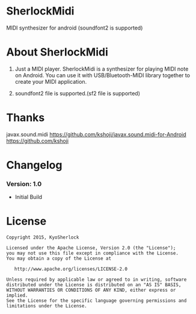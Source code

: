 # SherlockMidi
MIDI synthesizer for android (soundfont2 is supported)

# About SherlockMidi
1) Just a MIDI player. SherlockMidi is a synthesizer for playing MIDI note on Android. You can use it with USB/Bluetooth-MIDI library together to create your MIDI application.

2) soundfont2 file is supported.(sf2 file is supported)

# Thanks
javax.sound.midi
https://github.com/kshoji/javax.sound.midi-for-Android
https://github.com/kshoji

# Changelog

### Version: 1.0

  * Initial Build

# License

    Copyright 2015, KyoSherlock
    
    Licensed under the Apache License, Version 2.0 (the "License");
    you may not use this file except in compliance with the License.
    You may obtain a copy of the License at
    
       http://www.apache.org/licenses/LICENSE-2.0
    
    Unless required by applicable law or agreed to in writing, software
    distributed under the License is distributed on an "AS IS" BASIS,
    WITHOUT WARRANTIES OR CONDITIONS OF ANY KIND, either express or implied.
    See the License for the specific language governing permissions and
    limitations under the License.
